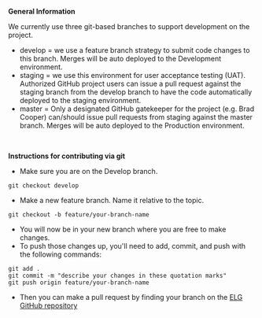 **General Information**

We currently use three git-based branches to support development on the project.

- develop = we use a feature branch strategy to submit code changes to this branch. Merges will be auto deployed to the Development environment.
- staging = we use this environment for user acceptance testing (UAT). Authorized GitHub project users can issue a pull request against the staging branch from the develop branch to have the code automatically deployed to the staging environment.
- master = Only a designated GitHub gatekeeper for the project (e.g. Brad Cooper) can/should issue pull requests from staging against the master branch. Merges will be auto deployed to the Production environment.

&nbsp;
&nbsp;

**Instructions for contributing via git**

- Make sure you are on the Develop branch.

```
git checkout develop
```

- Make a new feature branch. Name it relative to the topic.

```
git checkout -b feature/your-branch-name
```

- You will now be in your new branch where you are free to make changes.
- To push those changes up, you'll need to add, commit, and push with the following commands:

```
git add .
git commit -m "describe your changes in these quotation marks"
git push origin feature/your-branch-name
```

- Then you can make a pull request by finding your branch on the
  [ELG GitHub repository](../../../branches)

